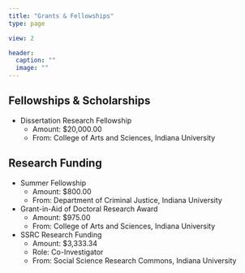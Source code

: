 ```yaml
---
title: "Grants & Fellowships"
type: page

view: 2

header:
  caption: ""
  image: ""
---
```


## Fellowships & Scholarships

- Dissertation Research Fellowship
  - Amount: $20,000.00
  - From: College of Arts and Sciences, Indiana University

## Research Funding

- Summer Fellowship
  - Amount: $800.00
  - From: Department of Criminal Justice, Indiana University
- Grant-in-Aid of Doctoral Research Award
  - Amount: $975.00
  - From: College of Arts and Sciences, Indiana University
- SSRC Research Funding
  - Amount: $3,333.34
  - Role: Co-Investigator
  - From: Social Science Research Commons, Indiana University
  
